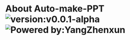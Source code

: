 <dev align = "center"><h1>About Auto-make-PPT</dev><br/>
<dev align="center">
    <img src = "https://img.shields.io/badge/version-v0.0.1--alpha-%3Fstyle%3Dflat--square%26logo%3Dappveyor" alt = "version:v0.0.1-alpha"/>
</dev>
<dev align="center">
    <img src = "https://img.shields.io/badge/Powered%20by-YangZhenxun-%3Fstyle%3Dflat--square%26logo%3Dappveyor" alt = "Powered by:YangZhenxun"/>
</dev>
